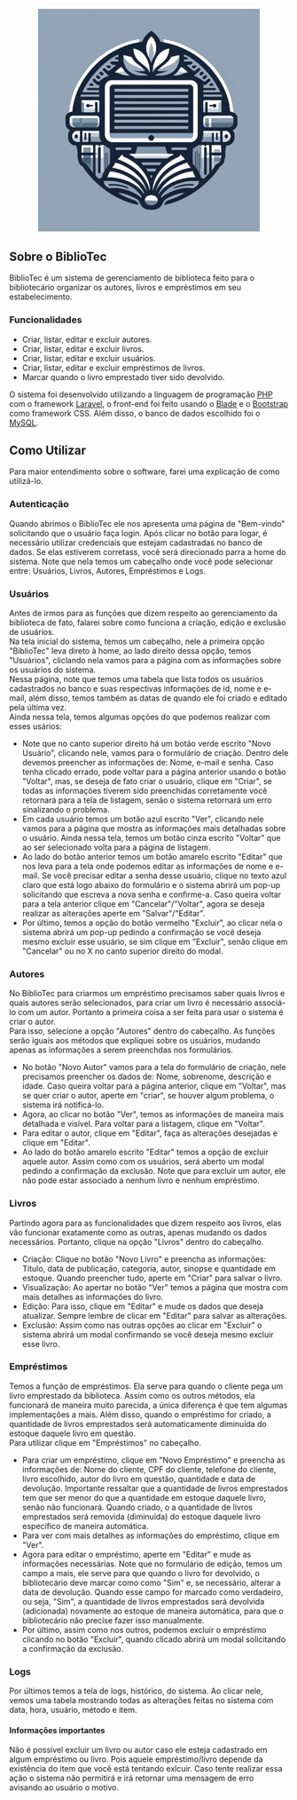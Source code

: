<p align="center"><a href="#" target="_blank"><img src="/resources/views/layouts/assets/images/bibliotec%20logo.png" width="400" alt="Laravel Logo"></a></p>

## Sobre o BiblioTec

BiblioTec é um sistema de gerenciamento de biblioteca feito para o bibliotecário organizar os autores, livros e empréstimos em seu estabelecimento.

### Funcionalidades
- Criar, listar, editar e excluir autores.
- Criar, listar, editar e excluir livros.
- Criar, listar, editar e excluir usuários.
- Criar, listar, editar e excluir empréstimos de livros.
- Marcar quando o livro emprestado tiver sido devolvido.

O sistema foi desenvolvido utilizando a linguagem de programação <a href="https://www.php.net">PHP</a> com o framework <a href="https://laravel.com">Laravel</a>, o front-end foi feito usando o <a href="https://laravel.com/docs/11.x/blade#main-content">Blade</a> e o <a href="https://getbootstrap.com">Bootstrap</a> como framework CSS. Além disso, o banco de dados escolhido foi o <a href="https://www.mysql.com">MySQL</a>.

## Como Utilizar

Para maior entendimento sobre o software, farei uma explicação de como utilizá-lo.

### Autenticação

Quando abrimos o BiblioTec ele nos apresenta uma página de "Bem-vindo" solicitando que o usuário faça login. Após clicar no botão para logar, é necessário utilizar credenciais que estejam cadastradas no banco de dados. Se elas estiverem corretass, você será direcionado parra a home do sistema. Note que nela temos um cabeçalho onde você pode selecionar entre: Usuários, Livros, Autores, Empréstimos e Logs.

### Usuários

Antes de irmos para as funções que dizem respeito ao gerenciamento da biblioteca de fato, falarei sobre como funciona a criação, edição e exclusão de usuários.<br>
Na tela inicial do sistema, temos um cabeçalho, nele a primeira opção "BiblioTec" leva direto à home, ao lado direito dessa opção, temos "Usuários", cliclando nela vamos para a página com as informações sobre os usuários do sistema.<br>
Nessa página, note que temos uma tabela que lista todos os usuários cadastrados no banco e suas respectivas informações de id, nome e e-mail, além disso, temos também as datas de quando ele foi criado e editado pela última vez.<br>
Ainda nessa tela, temos algumas opções do que podemos realizar com esses usários:
- Note que no canto superior direito há um botão verde escrito "Novo Usuário", clicando nele, vamos para o formulário de criação. Dentro dele devemos preencher as informações de: Nome, e-mail e senha. Caso tenha clicado errado, pode voltar para a página anterior usando o botão "Voltar", mas, se deseja de fato criar o usuário, clique em "Criar", se todas as informações tiverem sido preenchidas corretamente você retornará para a tela de listagem, senão o sistema retornará um erro sinalizando o problema.<br>
- Em cada usuário temos um botão azul escrito "Ver", clicando nele vamos para a página que mostra as informações mais detalhadas sobre o usuário. Ainda nessa tela, temos um botão cinza escrito "Voltar" que ao ser selecionado volta para a página de listagem.
- Ao lado do botão anterior temos um botão amarelo escrito "Editar" que nos leva para a tela onde podemos editar as informações de nome e e-mail. Se você precisar editar a senha desse usuário, clique no texto azul claro que está logo abaixo do formulário e o sistema abrirá um pop-up solicitando que escreva a nova senha e confirme-a. Caso queira voltar para a tela anterior clique em "Cancelar"/"Voltar", agora se deseja realizar as alterações aperte em "Salvar"/"Editar".
- Por último, temos a opção do botão vermelho "Excluir", ao clicar nela o sistema abrirá um pop-up pedindo a confirmação se você deseja mesmo excluir esse usuário, se sim clique em "Excluir", senão clique em "Cancelar" ou no X no canto superior direito do modal.

### Autores

No BiblioTec para criarmos um empréstimo precisamos saber quais livros e quais autores serão selecionados, para criar um livro é necessário associá-lo com um autor. Portanto a primeira coisa a ser feita para usar o sistema é criar o autor.<br>
Para isso, selecione a opção "Autores" dentro do cabeçalho. As funções serão iguais aos métodos que expliquei sobre os usuários, mudando apenas as informações a serem preenchdas nos formulários.
- No botão "Novo Autor" vamos para a tela do formulário de criação, nele precisamos preencher os dados de: Nome, sobrenome, descrição e idade. Caso queira voltar para a página anterior, clique em "Voltar", mas se quer criar o autor, aperte em "criar", se houver algum problema, o sistema irá notificá-lo.
- Agora, ao clicar no botão "Ver", temos as informações de maneira mais detalhada e visível. Para voltar para a listagem, clique em "Voltar".
- Para editar o autor, clique em "Editar", faça as alterações desejadas e clique em "Editar".
- Ao lado do botão amarelo escrito "Editar" temos a opção de excluir aquele autor. Assim como com os usuários, será aberto um modal pedindo a confirmação da exclusão. Note que para excluir um autor, ele não pode estar associado a nenhum livro e nenhum empréstimo.

### Livros

Partindo agora para as funcionalidades que dizem respeito aos livros, elas vão funcionar exatamente como as outras, apenas mudando os dados necessários. Portanto, clique na opção "Livros" dentro do cabeçalho.
- Criação: Clique no botão "Novo Livro" e preencha as informações: Título, data de publicação, categoria, autor, sinopse e quantidade em estoque. Quando preencher tudo, aperte em "Criar" para salvar o livro.
- Visualização: Ao apertar no botão "Ver" temos a página que mostra com mais detalhes as informações do livro.
- Edição: Para isso, clique em "Editar" e mude os dados que deseja atualizar. Sempre lembre de clicar em "Editar" para salvar as alterações.
- Exclusão: Assim como nas outras opções ao clicar em "Excluir" o sistema abrirá um modal confirmando se você deseja mesmo excluir esse livro.

### Empréstimos

Temos a função de empréstimos. Ela serve para quando o cliente pega um livro emprestado da biblioteca. Assim como os outros métodos, ela funcionará de maneira muito parecida, a única diferença é que tem algumas implementações a mais. Além disso, quando o empréstimo for criado, a quantidade de livros emprestados será automaticamente diminuída do estoque daquele livro em questão.<br>
Para utilizar clique em "Empréstimos" no cabeçalho.
- Para criar um empréstimo, clique em "Novo Empréstimo" e preencha as informações de: Nome do cliente, CPF do cliente, telefone do cliente, livro escolhido, autor do livro em questão, quantidade e data de devolução. Importante ressaltar que a quantidade de livros emprestados tem que ser menor do que a quantidade em estoque daquele livro, senão não funcionará. Quando criado, o a quantidade de livros emprestados será removida (diminuida) do estoque daquele livro específico de maneira automática.
- Para ver com mais detalhes as informações do empréstimo, clique em "Ver".
- Agora para editar o empréstimo, aperte em "Editar" e mude as informações necessárias. Note que no formulário de edição, temos um campo a mais, ele serve para que quando o livro for devolvido, o bibliotecário deve marcar como como "Sim" e, se necessário, alterar a data de devolução. Quando esse campo for marcado como verdadeiro, ou seja, "Sim", a quantidade de livros emprestados será devolvida (adicionada) novamente ao estoque de maneira automática, para que o bibliotecário não precise fazer isso manualmente.
- Por último, assim como nos outros, podemos excluir o empréstimo clicando no botão "Excluir", quando clicado abrirá um modal solicitando a confirmação da exclusão.

### Logs

Por últimos temos a tela de logs, histórico, do sistema. Ao clicar nele, vemos uma tabela mostrando todas as alterações feitas no sistema com data, hora, usuário, método e item.

#### Informações importantes

Não é possível excluir um livro ou autor caso ele esteja cadastrado em algum empréstimo ou livro. Pois aquele empréstimo/livro depende da existência do item que você está tentando exlcuir. Caso tente realizar essa ação o sistema não permitirá e irá retornar uma mensagem de erro avisando ao usuário o motivo.
